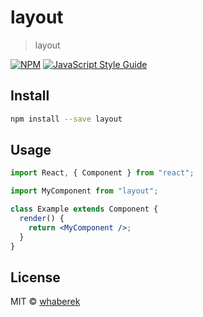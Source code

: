 # layout

> layout

[![NPM](https://img.shields.io/npm/v/layout.svg)](https://www.npmjs.com/package/layout)
[![JavaScript Style Guide](https://img.shields.io/badge/code_style-standard-brightgreen.svg)](https://standardjs.com)

## Install

```bash
npm install --save layout
```

## Usage

```jsx
import React, { Component } from "react";

import MyComponent from "layout";

class Example extends Component {
  render() {
    return <MyComponent />;
  }
}
```

## License

MIT © [whaberek](https://github.com/whaberek)
